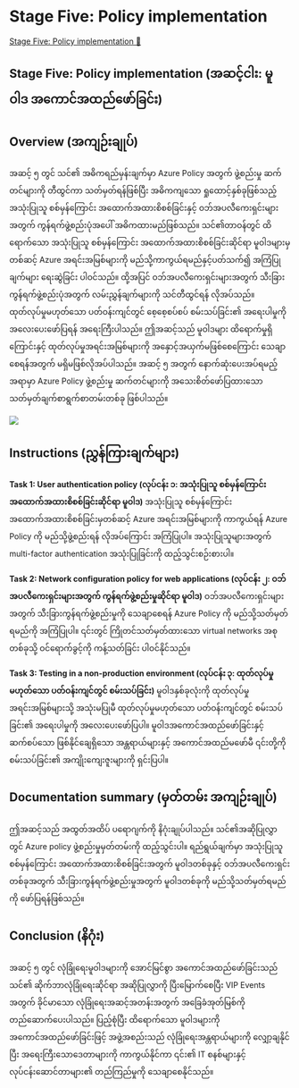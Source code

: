 # Stage Five: Policy implementation

[Stage Five: Policy implementation 🔗](https://www.coursera.org/learn/advanced-cybersecurity-concepts-and-capstone-project/supplement/3hChz/stage-five-policy-implementation)

## Stage Five: Policy implementation (အဆင့်ငါး: မူဝါဒ အကောင်အထည်ဖော်ခြင်း)

## Overview (အကျဉ်းချုပ်)

အဆင့် ၅ တွင် သင်၏ အဓိကရည်မှန်းချက်မှာ Azure Policy အတွက် ဖွဲ့စည်းမှု ဆက်တင်များကို တီထွင်ကာ သတ်မှတ်ရန်ဖြစ်ပြီး အဓိကကျသော ရှုထောင့်နှစ်ခုဖြစ်သည့် အသုံးပြုသူ စစ်မှန်ကြောင်း အထောက်အထားစိစစ်ခြင်းနှင့် ဝဘ်အပလီကေးရှင်းများအတွက် ကွန်ရက်ဖွဲ့စည်းပုံအပေါ် အဓိကထားမည်ဖြစ်သည်။ သင်၏တာဝန်တွင် ထိရောက်သော အသုံးပြုသူ စစ်မှန်ကြောင်း အထောက်အထားစိစစ်ခြင်းဆိုင်ရာ မူဝါဒများမှတစ်ဆင့် Azure အရင်းအမြစ်များကို မည်သို့ကာကွယ်ရမည်နှင့်ပတ်သက်၍ အကြံပြုချက်များ ရေးဆွဲခြင်း ပါဝင်သည်။ ထို့အပြင် ဝဘ်အပလီကေးရှင်းများအတွက် သီးခြားကွန်ရက်ဖွဲ့စည်းပုံအတွက် လမ်းညွှန်ချက်များကို သင်တီထွင်ရန် လိုအပ်သည်။ ထုတ်လုပ်မှုမဟုတ်သော ပတ်ဝန်းကျင်တွင် စေ့စေ့စပ်စပ် စမ်းသပ်ခြင်း၏ အရေးပါမှုကို အလေးပေးဖော်ပြရန် အရေးကြီးပါသည်။ ဤအဆင့်သည် မူဝါဒများ ထိရောက်မှုရှိကြောင်းနှင့် ထုတ်လုပ်မှုအရင်းအမြစ်များကို အနှောင့်အယှက်မဖြစ်စေကြောင်း သေချာစေရန်အတွက် မရှိမဖြစ်လိုအပ်ပါသည်။ အဆင့် ၅ အတွက် နောက်ဆုံးပေးအပ်ရမည့်အရာမှာ Azure Policy ဖွဲ့စည်းမှု ဆက်တင်များကို အသေးစိတ်ဖော်ပြထားသော သတ်မှတ်ချက်စာရွက်စာတမ်းတစ်ခု ဖြစ်ပါသည်။

<img src="https://d3c33hcgiwev3.cloudfront.net/imageAssetProxy.v1/ChAW7nUfTc6qO3l-KZudGQ_ad4193846b574f80b8d4adfa775360e1_C8M4L1_Item13_Img1.PNG.jpg?expiry=1744416000000&hmac=Ns6mw78sWGgvvkKYmMUCh3yzTCCEgFCntE3sjWGWSKk">

## Instructions (ညွှန်ကြားချက်များ)

**Task 1: User authentication policy (လုပ်ငန်း ၁: အသုံးပြုသူ စစ်မှန်ကြောင်း အထောက်အထားစိစစ်ခြင်းဆိုင်ရာ မူဝါဒ)**
အသုံးပြုသူ စစ်မှန်ကြောင်း အထောက်အထားစိစစ်ခြင်းမှတစ်ဆင့် Azure အရင်းအမြစ်များကို ကာကွယ်ရန် Azure Policy ကို မည်သို့ဖွဲ့စည်းရန် လိုအပ်ကြောင်း အကြံပြုပါ။ အသုံးပြုသူများအတွက် multi-factor authentication အသုံးပြုခြင်းကို ထည့်သွင်းစဉ်းစားပါ။

**Task 2: Network configuration policy for web applications (လုပ်ငန်း ၂: ဝဘ်အပလီကေးရှင်းများအတွက် ကွန်ရက်ဖွဲ့စည်းမှုဆိုင်ရာ မူဝါဒ)**
ဝဘ်အပလီကေးရှင်းများအတွက် သီးခြားကွန်ရက်ဖွဲ့စည်းမှုကို သေချာစေရန် Azure Policy ကို မည်သို့သတ်မှတ်ရမည်ကို အကြံပြုပါ။ ၎င်းတွင် ကြိုတင်သတ်မှတ်ထားသော virtual networks အစုတစ်ခုသို့ ဝင်ရောက်ခွင့်ကို ကန့်သတ်ခြင်း ပါဝင်နိုင်သည်။

**Task 3: Testing in a non-production environment (လုပ်ငန်း ၃: ထုတ်လုပ်မှုမဟုတ်သော ပတ်ဝန်းကျင်တွင် စမ်းသပ်ခြင်း)**
မူဝါဒနှစ်ခုလုံးကို ထုတ်လုပ်မှုအရင်းအမြစ်များသို့ အသုံးမပြုမီ ထုတ်လုပ်မှုမဟုတ်သော ပတ်ဝန်းကျင်တွင် စမ်းသပ်ခြင်း၏ အရေးပါမှုကို အလေးပေးဖော်ပြပါ။ မူဝါဒအကောင်အထည်ဖော်ခြင်းနှင့်ဆက်စပ်သော ဖြစ်နိုင်ချေရှိသော အန္တရာယ်များနှင့် အကောင်အထည်မဖော်မီ ၎င်းတို့ကို စမ်းသပ်ခြင်း၏ အကျိုးကျေးဇူးများကို ရှင်းပြပါ။

## Documentation summary (မှတ်တမ်း အကျဉ်းချုပ်)

ဤအဆင့်သည် အထွတ်အထိပ် ပရောဂျက်ကို နိဂုံးချုပ်ပါသည်။ သင်၏အဆိုပြုလွှာတွင် Azure policy ဖွဲ့စည်းမှုမှတ်တမ်းကို ထည့်သွင်းပါ။ ရည်ရွယ်ချက်မှာ အသုံးပြုသူ စစ်မှန်ကြောင်း အထောက်အထားစိစစ်ခြင်းအတွက် မူဝါဒတစ်ခုနှင့် ဝဘ်အပလီကေးရှင်းတစ်ခုအတွက် သီးခြားကွန်ရက်ဖွဲ့စည်းမှုအတွက် မူဝါဒတစ်ခုကို မည်သို့သတ်မှတ်ရမည်ကို ဖော်ပြရန်ဖြစ်သည်။

## Conclusion (နိဂုံး)

အဆင့် ၅ တွင် လုံခြုံရေးမူဝါဒများကို အောင်မြင်စွာ အကောင်အထည်ဖော်ခြင်းသည် သင်၏ ဆိုက်ဘာလုံခြုံရေးဆိုင်ရာ အဆိုပြုလွှာကို ပြီးမြောက်စေပြီး VIP Events အတွက် ခိုင်မာသော လုံခြုံရေးအဆင့်အတန်းအတွက် အခြေခံအုတ်မြစ်ကို တည်ဆောက်ပေးပါသည်။ ပြည့်စုံပြီး ထိရောက်သော မူဝါဒများကို အကောင်အထည်ဖော်ခြင်းဖြင့် အဖွဲ့အစည်းသည် လုံခြုံရေးအန္တရာယ်များကို လျှော့ချနိုင်ပြီး အရေးကြီးသောဒေတာများကို ကာကွယ်နိုင်ကာ ၎င်း၏ IT စနစ်များနှင့် လုပ်ငန်းဆောင်တာများ၏ တည်ကြည်မှုကို သေချာစေနိုင်သည်။
